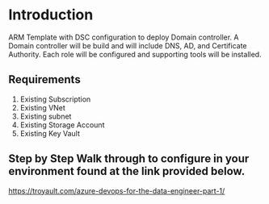 # Introduction 
ARM Template with DSC configuration to deploy Domain controller.  A Domain controller will be build and will include DNS, AD, and Certificate Authority.  Each role will be configured and supporting tools will be installed.

## Requirements
1. Existing Subscription
2. Existing VNet
3. Existing subnet
4. Existing Storage Account
5. Existing Key Vault

## Step by Step Walk through to configure in your environment found at the link provided below.
https://troyault.com/azure-devops-for-the-data-engineer-part-1/